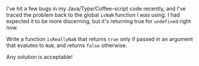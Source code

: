 I've hit a few bugs in my Java/Type/Coffee-script  code recently, and I've traced the problem back to the global `isNaN` function I was using. I had expected it to be more discerning, but it's returning true for `undefined` right now.

Write a function `isReallyNaN` that returns `true` only if passed in an argument that evalutes to `NaN`, and returns `false` otherwise.

Any solution is acceptable!